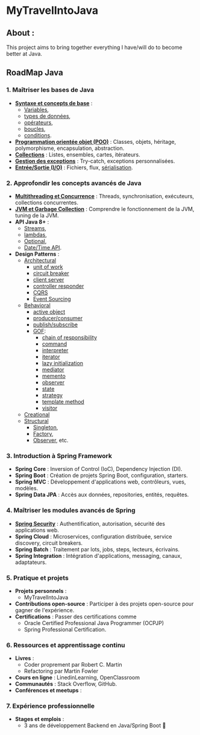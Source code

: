 # MyTravelIntoJava

## About :
This project aims to bring together everything I have/will do to become better at Java.

## RoadMap Java

### 1. **Maîtriser les bases de Java**
- [**Syntaxe et concepts de base**](./RoadToMastering/01Basis/SyntaxeEtConceptsDeBase.md) :
    - [Variables](./RoadToMastering/01Basis/SyntaxeEtConceptsDeBase.md#Variables),
    - [types de données](./RoadToMastering/01Basis/SyntaxeEtConceptsDeBase.md#types-de-données),
    - [opérateurs](./RoadToMastering/01Basis/SyntaxeEtConceptsDeBase.md#opérateurs-),
    - [boucles](./RoadToMastering/01Basis/SyntaxeEtConceptsDeBase.md#boucles),
    - [conditions](./RoadToMastering/01Basis/SyntaxeEtConceptsDeBase.md#conditions).
- [**Programmation orientée objet (POO)**](./RoadToMastering/01Basis/poo.md) : Classes, objets, héritage, polymorphisme, encapsulation, abstraction.
- [**Collections**](./JavaFundamentals/src/main/java/data_structures/README.md) : Listes, ensembles, cartes, itérateurs.
- [**Gestion des exceptions**](./JavaFundamentals/src/main/java/stack_trace/README.md) : Try-catch, exceptions personnalisées.
- [**Entrée/Sortie (I/O)**](./JavaFundamentals/src/main/java/input_output/README.md) : Fichiers, flux, [sérialisation](../JavaFundamentals/src/main/java/ser_deser/README.md).

### 2. **Approfondir les concepts avancés de Java**
- [**Multithreading et Concurrence**](./AdvancedConcepts/src/main/java/concurrency/README.md) : Threads, synchronisation, exécuteurs, collections concurrentes.
- [**JVM et Garbage Collection**](./JavaFundamentals/src/main/java/jvm/README.md) : Comprendre le fonctionnement de la JVM, tuning de la JVM.
- **API Java 8+** : 
  - [Streams](./JavaFundamentals/src/main/java/stream/README.md), 
  - [lambdas](./JavaFundamentals/src/main/java/lambdas/README.md), 
  - [Optional](./JavaFundamentals/src/main/java/optional/README.md), 
  - [Date/Time API](./JavaFundamentals/src/main/java/date_time_api/README.md).
- **Design Patterns** : 
  - [Architectural]()
    - [unit of work](./DesignPatterns/src/main/java/architectural/unit_of_work/README.md)
    - [circuit breaker](./DesignPatterns/src/main/java/architectural/circuit_breaker/README.md)
    - [client server](./DesignPatterns/src/main/java/architectural/client_server/README.md)
    - [controller responder](./DesignPatterns/src/main/java/architectural/controller_responder/README.md)
    - [CQRS](./DesignPatterns/src/main/java/architectural/cqrs/README.md)
    - [Event Sourcing](./DesignPatterns/src/main/java/architectural/event_sourcing/README.md)
  - [Behavioral]()
    - [active object]()
    - [producer/consumer]()
    - [publish/subscribe]()
    - [GOF]():
      - [chain of responsibility]()
      - [command]()
      - [interpreter]()
      - [iterator]()
      - [lazy initialization]()
      - [mediator]()
      - [memento]()
      - [observer]()
      - [state]()
      - [strategy]()
      - [template method]()
      - [visitor]()
  - [Creational]()
  - [Structural]()
      - [Singleton](), 
      - [Factory](), 
      - [Observer](), etc.

### 3. **Introduction à Spring Framework**
- **Spring Core** : Inversion of Control (IoC), Dependency Injection (DI).
- **Spring Boot** : Création de projets Spring Boot, configuration, starters.
- **Spring MVC** : Développement d'applications web, contrôleurs, vues, modèles.
- **Spring Data JPA** : Accès aux données, repositories, entités, requêtes.

### 4. **Maîtriser les modules avancés de Spring**
- [**Spring Security**](./SpringSecurity/README.md) : Authentification, autorisation, sécurité des applications web.
- **Spring Cloud** : Microservices, configuration distribuée, service discovery, circuit breakers.
- **Spring Batch** : Traitement par lots, jobs, steps, lecteurs, écrivains.
- **Spring Integration** : Intégration d'applications, messaging, canaux, adaptateurs.

### 5. **Pratique et projets**
- **Projets personnels** :
    - MyTravelIntoJava
- **Contributions open-source** : Participer à des projets open-source pour gagner de l'expérience.
- **Certifications** : Passer des certifications comme
    - Oracle Certified Professional Java Programmer (OCPJP)
    - Spring Professional Certification.

### 6. **Ressources et apprentissage continu**
- **Livres** :
    - Coder proprement par Robert C. Martin
    - Refactoring par Martin Fowler
- **Cours en ligne** : LinedinLearning, OpenClassroom
- **Communautés** : Stack Overflow, GitHub.
- **Conférences et meetups** :

### 7. **Expérience professionnelle**
- **Stages et emplois** :
    - 3 ans de développement Backend en Java/Spring Boot 🚀
